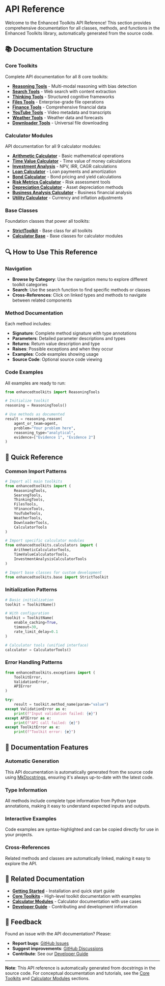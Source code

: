 # API Reference

Welcome to the Enhanced Toolkits API Reference! This section provides comprehensive documentation for all classes, methods, and functions in the Enhanced Toolkits library, automatically generated from the source code.

## 📚 Documentation Structure

### Core Toolkits
Complete API documentation for all 8 core toolkits:

- **[Reasoning Tools](reasoning.md)** - Multi-modal reasoning with bias detection
- **[Search Tools](searxng.md)** - Web search with content extraction  
- **[Thinking Tools](thinking.md)** - Structured cognitive frameworks
- **[Files Tools](files.md)** - Enterprise-grade file operations
- **[Finance Tools](finance.md)** - Comprehensive financial data
- **[YouTube Tools](youtube.md)** - Video metadata and transcripts
- **[Weather Tools](weather.md)** - Weather data and forecasts
- **[Downloader Tools](downloader.md)** - Universal file downloading

### Calculator Modules
API documentation for all 9 calculator modules:

- **[Arithmetic Calculator](calculators/arithmetic.md)** - Basic mathematical operations
- **[Time Value Calculator](calculators/time-value.md)** - Time value of money calculations
- **[Investment Analysis](calculators/investment.md)** - NPV, IRR, CAGR calculations
- **[Loan Calculator](calculators/loan.md)** - Loan payments and amortization
- **[Bond Calculator](calculators/bond.md)** - Bond pricing and yield calculations
- **[Risk Metrics Calculator](calculators/risk.md)** - Risk assessment tools
- **[Depreciation Calculator](calculators/depreciation.md)** - Asset depreciation methods
- **[Business Analysis Calculator](calculators/business.md)** - Business financial analysis
- **[Utility Calculator](calculators/utility.md)** - Currency and inflation adjustments

### Base Classes
Foundation classes that power all toolkits:

- **[StrictToolkit](base.md)** - Base class for all toolkits
- **[Calculator Base](base.md)** - Base classes for calculator modules

## 🔍 How to Use This Reference

### Navigation
- **Browse by Category**: Use the navigation menu to explore different toolkit categories
- **Search**: Use the search function to find specific methods or classes
- **Cross-References**: Click on linked types and methods to navigate between related components

### Method Documentation
Each method includes:
- **Signature**: Complete method signature with type annotations
- **Parameters**: Detailed parameter descriptions and types
- **Returns**: Return value description and type
- **Raises**: Possible exceptions and when they occur
- **Examples**: Code examples showing usage
- **Source Code**: Optional source code viewing

### Code Examples
All examples are ready to run:

```python
from enhancedtoolkits import ReasoningTools

# Initialize toolkit
reasoning = ReasoningTools()

# Use methods as documented
result = reasoning.reason(
    agent_or_team=agent,
    problem="Your problem here",
    reasoning_type="analytical",
    evidence=["Evidence 1", "Evidence 2"]
)
```

## 🚀 Quick Reference

### Common Import Patterns

```python
# Import all main toolkits
from enhancedtoolkits import (
    ReasoningTools,
    SearxngTools,
    ThinkingTools,
    FilesTools,
    YFinanceTools,
    YouTubeTools,
    WeatherTools,
    DownloaderTools,
    CalculatorTools
)

# Import specific calculator modules
from enhancedtoolkits.calculators import (
    ArithmeticCalculatorTools,
    TimeValueCalculatorTools,
    InvestmentAnalysisCalculatorTools
)

# Import base classes for custom development
from enhancedtoolkits.base import StrictToolkit
```

### Initialization Patterns

```python
# Basic initialization
toolkit = ToolkitName()

# With configuration
toolkit = ToolkitName(
    enable_caching=True,
    timeout=30,
    rate_limit_delay=0.1
)

# Calculator tools (unified interface)
calculator = CalculatorTools()
```

### Error Handling Patterns

```python
from enhancedtoolkits.exceptions import (
    ToolkitError,
    ValidationError,
    APIError
)

try:
    result = toolkit.method_name(param="value")
except ValidationError as e:
    print(f"Input validation failed: {e}")
except APIError as e:
    print(f"API call failed: {e}")
except ToolkitError as e:
    print(f"Toolkit error: {e}")
```

## 📖 Documentation Features

### Automatic Generation
This API documentation is automatically generated from the source code using [MkDocstrings](https://mkdocstrings.github.io/), ensuring it's always up-to-date with the latest code.

### Type Information
All methods include complete type information from Python type annotations, making it easy to understand expected inputs and outputs.

### Interactive Examples
Code examples are syntax-highlighted and can be copied directly for use in your projects.

### Cross-References
Related methods and classes are automatically linked, making it easy to explore the API.

## 🔗 Related Documentation

- **[Getting Started](../getting-started/index.md)** - Installation and quick start guide
- **[Core Toolkits](../toolkits/index.md)** - High-level toolkit documentation with examples
- **[Calculator Modules](../calculators/index.md)** - Calculator documentation with use cases
- **[Developer Guide](../developer/index.md)** - Contributing and development information

## 📝 Feedback

Found an issue with the API documentation? Please:

- **Report bugs**: [GitHub Issues](https://github.com/malvavisc0/enhancedtoolkits/issues)
- **Suggest improvements**: [GitHub Discussions](https://github.com/malvavisc0/enhancedtoolkits/discussions)
- **Contribute**: See our [Developer Guide](../developer/index.md)

---

**Note**: This API reference is automatically generated from docstrings in the source code. For conceptual documentation and tutorials, see the [Core Toolkits](../toolkits/index.md) and [Calculator Modules](../calculators/index.md) sections.
